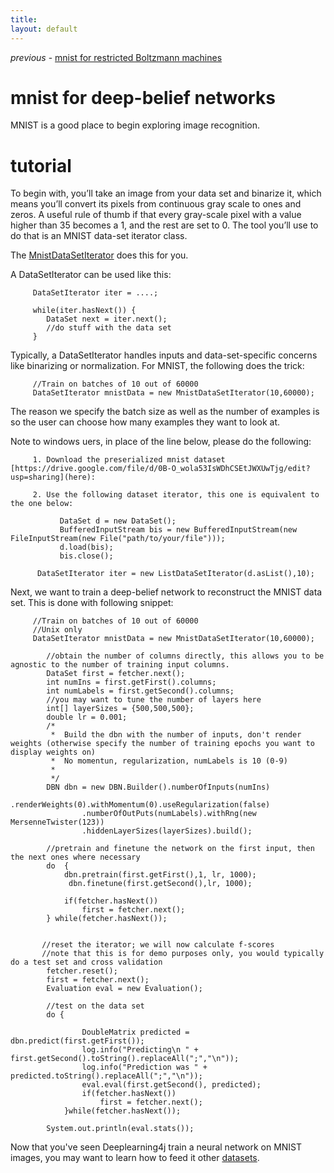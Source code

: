 ```yaml
---
title: 
layout: default
---
```


*previous* - [mnist for restricted Boltzmann machines](../rbm-mnist.html)
# mnist for deep-belief networks

MNIST is a good place to begin exploring image recognition. 

# tutorial

To begin with, you’ll take an image from your data set and binarize it, which means you’ll convert its pixels from continuous gray scale to ones and zeros. A useful rule of thumb if that every gray-scale pixel with a value higher than 35 becomes a 1, and the rest are set to 0. The tool you’ll use to do that is an MNIST data-set iterator class.

The [MnistDataSetIterator](../doc/org/datasets/iterator/impl/MnistDataSetIterator.html) does this for you.

A DataSetIterator can be used like this:

         DataSetIterator iter = ....;

         while(iter.hasNext()) {
         	DataSet next = iter.next();
         	//do stuff with the data set
         }

Typically, a DataSetIterator handles inputs and data-set-specific concerns like binarizing or normalization. For MNIST, the following does the trick:
         
         //Train on batches of 10 out of 60000
         DataSetIterator mnistData = new MnistDataSetIterator(10,60000);

The reason we specify the batch size as well as the number of examples is so the user can choose how many examples they want to look at.


Note to windows uers, in place of the line below, please do the following:


         1. Download the preserialized mnist dataset [https://drive.google.com/file/d/0B-O_wola53IsWDhCSEtJWXUwTjg/edit?usp=sharing](here):

         2. Use the following dataset iterator, this one is equivalent to the one below:    

               DataSet d = new DataSet();
               BufferedInputStream bis = new BufferedInputStream(new FileInputStream(new File("path/to/your/file")));
               d.load(bis);
               bis.close();

          DataSetIterator iter = new ListDataSetIterator(d.asList(),10);

Next, we want to train a deep-belief network to reconstruct the MNIST data set. This is done with following snippet:

         //Train on batches of 10 out of 60000
         //Unix only
         DataSetIterator mnistData = new MnistDataSetIterator(10,60000);
        
	        //obtain the number of columns directly, this allows you to be agnostic to the number of training input columns.
	        DataSet first = fetcher.next();
			int numIns = first.getFirst().columns;
			int numLabels = first.getSecond().columns;
			//you may want to tune the number of layers here
			int[] layerSizes = {500,500,500};
			double lr = 0.001;
	        /*
	         *  Build the dbn with the number of inputs, don't render weights (otherwise specify the number of training epochs you want to display weights on)
	         *  No momentun, regularization, numLabels is 10 (0-9)
	         *
	         */
			DBN dbn = new DBN.Builder().numberOfInputs(numIns)
					.renderWeights(0).withMomentum(0).useRegularization(false)
					.numberOfOutPuts(numLabels).withRng(new MersenneTwister(123))
					.hiddenLayerSizes(layerSizes).build();
	      
	        //pretrain and finetune the network on the first input, then the next ones where necessary
			do  {
				dbn.pretrain(first.getFirst(),1, lr, 1000);
	             dbn.finetune(first.getSecond(),lr, 1000);
				
				if(fetcher.hasNext())
					first = fetcher.next();
			} while(fetcher.hasNext());

			
	       //reset the iterator; we will now calculate f-scores
	       //note that this is for demo purposes only, you would typically do a test set and cross validation
			fetcher.reset();
			first = fetcher.next();
			Evaluation eval = new Evaluation();

	        //test on the data set
			do {

					DoubleMatrix predicted = dbn.predict(first.getFirst());
					log.info("Predicting\n " + first.getSecond().toString().replaceAll(";","\n"));
					log.info("Prediction was " + predicted.toString().replaceAll(";","\n"));
					eval.eval(first.getSecond(), predicted);
					if(fetcher.hasNext())
						first = fetcher.next();
				}while(fetcher.hasNext());
		
			System.out.println(eval.stats());

Now that you've seen Deeplearning4j train a neural network on MNIST images, you may want to learn how to feed it other [datasets](../data-sets-ml.html).
